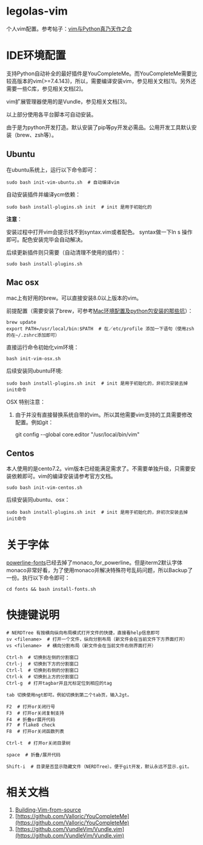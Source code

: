 # legolas-vim
个人vim配置。参考帖子：[vim与Python真乃天作之合](http://codingpy.com/article/vim-and-python-match-in-heaven/)

# IDE环境配置

支持Python自动补全的最好插件是YouCompleteMe。而YouCompleteMe需要比较高版本的vim(>=7.4.143)，所以，需要编译安装vim，参见相关文档[1]。另外还需要一些C库，参见相关文档[2]。

vim扩展管理器使用的是Vundle，参见相关文档[3]。

以上部分使用各平台脚本可自动安装。

由于是为python开发打造。默认安装了pip等py开发必需品。公用开发工具默认安装（brew、zsh等）。


## Ubuntu

在ubuntu系统上，运行以下命令即可：

    sudo bash init-vim-ubuntu.sh  # 自动编译vim

自动安装插件并编译ycm依赖：

    sudo bash install-plugins.sh init  # init 是用于初始化的

**注意**：

安装过程中打开vim会提示找不到syntax.vim或者配色。
syntax做一下ln s 操作即可。配色安装完毕会自动解决。

后续更新插件则只需要（自动清理不使用的插件）：

    sudo bash install-plugins.sh

## Mac osx

mac上有好用的brew。可以直接安装8.0以上版本的vim。

前提配置（需要安装了brew，可参考[Mac环境配置及python包安装的那些坑](http://www.ttwshell.com/article/mac-env-and-python-package-install-errors.html)）：

    brew update
    export PATH=/usr/local/bin:$PATH  # 在／etc/profile 添加一下语句（使用zsh的在~/.zshrc添加即可）

直接运行命令初始化vim环境：

    bash init-vim-osx.sh

后续安装同ubuntu环境:

    sudo bash install-plugins.sh init  # init 是用于初始化的，非初次安装去掉init命令

OSX 特别注意：

1. 由于并没有直接替换系统自带的vim。所以其他需要vim支持的工具需要修改配置。例如git：

    git config --global core.editor "/usr/local/bin/vim"

## Centos

本人使用的是cento7.2。vim版本已经能满足需求了。不需要单独升级，只需要安装依赖即可。vim的编译安装请参考官方文档。

    sudo bash init-vim-centos.sh

后续安装同ubuntu、osx：

    sudo bash install-plugins.sh init  # init 是用于初始化的，非初次安装去掉init命令


# 关于字体

[powerline-fonts](https://github.com/powerline/fonts)已经去掉了monaco_for_powerline。但是iterm2默认字体monaco非常好看，为了使用monaco并解决特殊符号乱码问题，所以Backup了一份。执行以下命令即可：

    cd fonts && bash install-fonts.sh


# 快捷键说明

    # NERDTree 有按横向纵向布局模式打开文件的快捷，直接看help信息即可
    sv <filename>  # 打开一个文件，纵向分割布局（新文件会在当前文件下方界面打开）
    vs <filename>  # 横向分割布局（新文件会在当前文件右侧界面打开）

    Ctrl-h  # 切换到左侧的分割窗口
    Ctrl-j  # 切换到下方的分割窗口
    Ctrl-l  # 切换到右侧的分割窗口
    Ctrl-k  # 切换到上方的分割窗口
    Ctrl-g  # 打开tagbar并且光标定位到相应的tag

    tab 切换使用ngt即可。例如切换到第二个tab页，输入2gt。

    F2  # 打开or关闭行号
    F3  # 打开or关闭复制支持
    F4  # 折叠or展开代码
    F7  # flake8 check
    F8  # 打开or关闭函数列表

    Ctrl-t  # 打开or关闭目录树

    space  # 折叠/展开代码

    Shift-i  # 目录是否显示隐藏文件（NERDTree）。便于git开发，默认永远不显示.git。


# 相关文档

1. [Building-Vim-from-source](https://github.com/Valloric/YouCompleteMe/wiki/Building-Vim-from-source)
2. [https://github.com/Valloric/YouCompleteMe](https://github.com/Valloric/YouCompleteMe)
3. [https://github.com/VundleVim/Vundle.vim](https://github.com/VundleVim/Vundle.vim)
